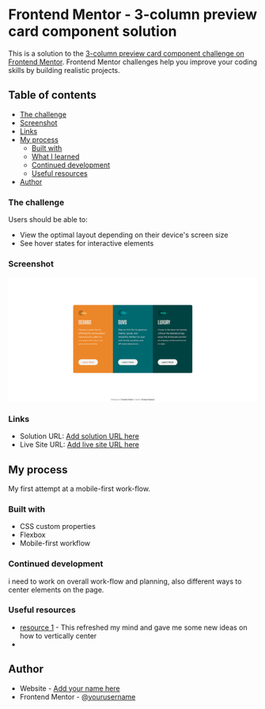 # Frontend Mentor - 3-column preview card component solution

This is a solution to the [3-column preview card component challenge on Frontend Mentor](https://www.frontendmentor.io/challenges/3column-preview-card-component-pH92eAR2-). Frontend Mentor challenges help you improve your coding skills by building realistic projects. 

## Table of contents


  - [The challenge](#the-challenge)
  - [Screenshot](#screenshot)
  - [Links](#links)
- [My process](#my-process)
  - [Built with](#built-with)
  - [What I learned](#what-i-learned)
  - [Continued development](#continued-development)
  - [Useful resources](#useful-resources)
- [Author](#author)


### The challenge

Users should be able to:

- View the optimal layout depending on their device's screen size
- See hover states for interactive elements

### Screenshot

![](images/my-solution.png)


### Links

- Solution URL: [Add solution URL here](https://your-solution-url.com)
- Live Site URL: [Add live site URL here](https://your-live-site-url.com)

## My process
  My first attempt at a mobile-first work-flow.

### Built with
- CSS custom properties
- Flexbox
- Mobile-first workflow

### Continued development

i need to work on overall work-flow and planning, also different ways to center elements on the page.

### Useful resources

- [resource 1](https://www.youtube.com/watch?v=qJVVZYTYA9U&ab_channel=KevinPowell) - This refreshed my mind and gave me some new ideas on how to vertically center
-

## Author

- Website - [Add your name here](https://www.your-site.com)
- Frontend Mentor - [@yourusername](https://www.frontendmentor.io/profile/yourusername)

